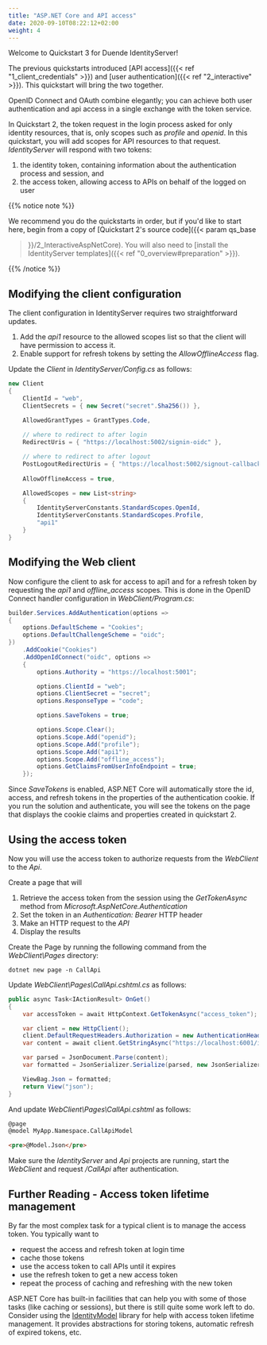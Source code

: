 ```yaml
---
title: "ASP.NET Core and API access"
date: 2020-09-10T08:22:12+02:00
weight: 4
---
```


Welcome to Quickstart 3 for Duende IdentityServer!

The previous quickstarts introduced 
[API access]({{< ref "1_client_credentials" >}}) and 
[user authentication]({{< ref "2_interactive" >}}). This quickstart will bring 
the two together.

OpenID Connect and OAuth combine elegantly; you can achieve both user
authentication and api access in a single exchange with the token service.

In Quickstart 2, the token request in the login process asked for only identity
resources, that is, only scopes such as *profile* and *openid*. In this
quickstart, you will add scopes for API resources to that request.
*IdentityServer* will respond with two tokens:
1. the identity token, containing information about the authentication process
  and session, and
2. the access token, allowing access to APIs on behalf of the logged on user

{{% notice note %}}

We recommend you do the quickstarts in order, but if you'd like to start here,
begin from a copy of [Quickstart 2's source code]({{< param qs_base
>}}/2_InteractiveAspNetCore). You will also need to [install the IdentityServer
templates]({{< ref "0_overview#preparation" >}}).

{{% /notice %}}

## Modifying the client configuration

The client configuration in IdentityServer requires two straightforward updates.
1. Add the *api1* resource to the allowed scopes list so that the client will
   have permission to access it.
2. Enable support for refresh tokens by setting the *AllowOfflineAccess* flag.

Update the *Client* in *IdentityServer/Config.cs* as follows:
```cs
new Client
{
    ClientId = "web",
    ClientSecrets = { new Secret("secret".Sha256()) },

    AllowedGrantTypes = GrantTypes.Code,
            
    // where to redirect to after login
    RedirectUris = { "https://localhost:5002/signin-oidc" },

    // where to redirect to after logout
    PostLogoutRedirectUris = { "https://localhost:5002/signout-callback-oidc" },
    
    AllowOfflineAccess = true,

    AllowedScopes = new List<string>
    {
        IdentityServerConstants.StandardScopes.OpenId,
        IdentityServerConstants.StandardScopes.Profile,
        "api1"
    }
}
```

## Modifying the Web client
Now configure the client to ask for access to api1 and for a refresh token by
requesting the *api1* and *offline_access* scopes. This is done in the OpenID
Connect handler configuration in *WebClient/Program.cs*:

```cs
builder.Services.AddAuthentication(options =>
{
    options.DefaultScheme = "Cookies";
    options.DefaultChallengeScheme = "oidc";
})
    .AddCookie("Cookies")
    .AddOpenIdConnect("oidc", options =>
    {
        options.Authority = "https://localhost:5001";

        options.ClientId = "web";
        options.ClientSecret = "secret";
        options.ResponseType = "code";

        options.SaveTokens = true;

        options.Scope.Clear();
        options.Scope.Add("openid");
        options.Scope.Add("profile");
        options.Scope.Add("api1");
        options.Scope.Add("offline_access");
        options.GetClaimsFromUserInfoEndpoint = true;
    });
```

Since *SaveTokens* is enabled, ASP.NET Core will automatically store the id,
access, and refresh tokens in the properties of the authentication cookie. If
you run the solution and authenticate, you will see the tokens on
the page that displays the cookie claims and properties created in quickstart 2.

## Using the access token
Now you will use the access token to authorize requests from the *WebClient* to
the *Api*. 

Create a page that will 
1. Retrieve the access token from the session using the *GetTokenAsync*
method from *Microsoft.AspNetCore.Authentication*
2. Set the token in an *Authentication: Bearer* HTTP header
3. Make an HTTP request to the *API*
4. Display the results

Create the Page by running the following command from the *WebClient\Pages*
directory:
```console
dotnet new page -n CallApi
```

Update *WebClient\Pages\CallApi.cshtml.cs* as follows:
```cs
public async Task<IActionResult> OnGet()
{
    var accessToken = await HttpContext.GetTokenAsync("access_token");

    var client = new HttpClient();
    client.DefaultRequestHeaders.Authorization = new AuthenticationHeaderValue("Bearer", accessToken);
    var content = await client.GetStringAsync("https://localhost:6001/identity");

    var parsed = JsonDocument.Parse(content);
    var formatted = JsonSerializer.Serialize(parsed, new JsonSerializerOptions { WriteIndented = true });

    ViewBag.Json = formatted;
    return View("json");
}
```

And update *WebClient\Pages\CallApi.cshtml* as follows:
```html
@page
@model MyApp.Namespace.CallApiModel

<pre>@Model.Json</pre>
```

Make sure the *IdentityServer* and *Api* projects are running, start the
*WebClient* and request */CallApi* after authentication.

## Further Reading - Access token lifetime management
By far the most complex task for a typical client is to manage the access token.
You typically want to 

* request the access and refresh token at login time
* cache those tokens
* use the access token to call APIs until it expires
* use the refresh token to get a new access token
* repeat the process of caching and refreshing with the new token

ASP.NET Core has built-in facilities that can help you with some of those tasks
(like caching or sessions), but there is still quite some work left to do.
Consider using the
[IdentityModel](https://identitymodel.readthedocs.io/en/latest/aspnetcore/overview.html)
library for help with access token lifetime management. It provides abstractions
for storing tokens, automatic refresh of expired tokens, etc.
